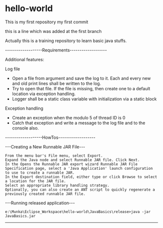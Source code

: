 # hello-world
This is my first repository
my first commit

this is a line which was added at the first branch

Actually this is a training repository to learn basic java stuffs.

-------------------Requirements-------------------

Additional features:

Log file
- Open a file from argument and save the log to it. Each and every new and old print lines shall be written to the log.
 - Try to open that file. If the file is missing, then create one to a default location via exception handling. 
- Logger shall be a static class variable with initialization via a static block
 
Exception handling
- Create an exception when the modulo 5 of thread ID is 0
 - Catch that exception and write a message to the log file and to the console also.
	
-------------------HowTos-------------------

---Creating a New Runnable JAR File---

    From the menu bar's File menu, select Export.
    Expand the Java node and select Runnable JAR file. Click Next.
    In the Opens the Runnable JAR export wizard Runnable JAR File Specification page, select a 'Java Application' launch configuration to use to create a runnable JAR.
    In the Export destination field, either type or click Browse to select a location for the JAR file.
    Select an appropriate library handling strategy.
    Optionally, you can also create an ANT script to quickly regenerate a previously created runnable JAR file.


---Running released application---

	e:\Munka\Eclipse_Workspace\hello-world\JavaBasics\release>java -jar JavaBasics.jar


---------------------------------------------
